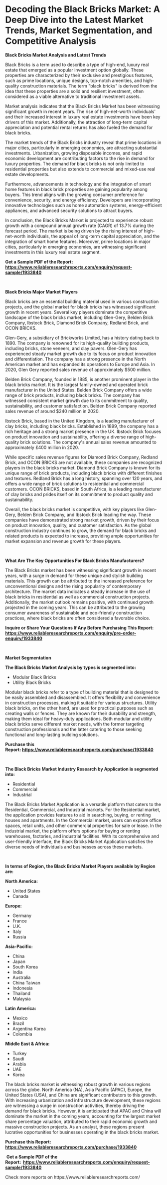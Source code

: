 <p><h1>Decoding the Black Bricks Market: A Deep Dive into the Latest Market Trends, Market Segmentation, and Competitive Analysis</h1></p><p><strong>Black Bricks Market Analysis and Latest Trends</strong></p>
<p><p>Black Bricks is a term used to describe a type of high-end, luxury real estate that emerged as a popular investment option globally. These properties are characterized by their exclusive and prestigious features, such as prime locations, unique designs, top-notch amenities, and high-quality construction materials. The term "black bricks" is derived from the idea that these properties are a solid and resilient investment, often considered as a viable alternative to traditional investment assets.</p><p>Market analysis indicates that the Black Bricks Market has been witnessing significant growth in recent years. The rise of high-net-worth individuals' and their increased interest in luxury real estate investments have been key drivers of this market. Additionally, the attraction of long-term capital appreciation and potential rental returns has also fueled the demand for black bricks.</p><p>The market trends of the Black Bricks industry reveal that prime locations in major cities, particularly in emerging economies, are attracting substantial investments. Urbanization, growing disposable incomes, and rapid economic development are contributing factors to the rise in demand for luxury properties. The demand for black bricks is not only limited to residential properties but also extends to commercial and mixed-use real estate developments.</p><p>Furthermore, advancements in technology and the integration of smart home features in black brick properties are gaining popularity among buyers. This trend aligns with the growing consumer preference for convenience, security, and energy efficiency. Developers are incorporating innovative technologies such as home automation systems, energy-efficient appliances, and advanced security solutions to attract buyers.</p><p>In conclusion, the Black Bricks Market is projected to experience robust growth with a compound annual growth rate (CAGR) of 13.7% during the forecast period. The market is being driven by the rising interest of high-net-worth individuals, the appeal of long-term capital appreciation, and the integration of smart home features. Moreover, prime locations in major cities, particularly in emerging economies, are witnessing significant investments in this luxury real estate segment.</p></p>
<p><strong>Get a Sample PDF of the Report:&nbsp; <a href="https://www.reliableresearchreports.com/enquiry/request-sample/1933840">https://www.reliableresearchreports.com/enquiry/request-sample/1933840</a></strong></p>
<p>&nbsp;</p>
<p><strong>Black Bricks Major Market Players</strong></p>
<p><p>Black bricks are an essential building material used in various construction projects, and the global market for black bricks has witnessed significant growth in recent years. Several key players dominate the competitive landscape of the black bricks market, including Glen-Gery, Belden Brick Company, Ibstock Brick, Diamond Brick Company, Redland Brick, and OCON BRICKS.</p><p>Glen-Gery, a subsidiary of Brickworks Limited, has a history dating back to 1890. The company is renowned for its high-quality building products, including bricks, stone veneers, and clay pavers. Glen-Gery has experienced steady market growth due to its focus on product innovation and differentiation. The company has a strong presence in the North American market and has expanded its operations to Europe and Asia. In 2020, Glen Gery reported sales revenue of approximately $500 million.</p><p>Belden Brick Company, founded in 1885, is another prominent player in the black bricks market. It is the largest family-owned and operated brick manufacturer in the United States. Belden Brick Company offers a wide range of brick products, including black bricks. The company has witnessed consistent market growth due to its commitment to quality, sustainability, and customer satisfaction. Belden Brick Company reported sales revenue of around $240 million in 2020.</p><p>Ibstock Brick, based in the United Kingdom, is a leading manufacturer of clay bricks, including black bricks. Established in 1899, the company has a rich heritage and a strong market presence in the UK. Ibstock Brick focuses on product innovation and sustainability, offering a diverse range of high-quality brick solutions. The company's annual sales revenue amounted to approximately £400 million in 2020.</p><p>While specific sales revenue figures for Diamond Brick Company, Redland Brick, and OCON BRICKS are not available, these companies are recognized players in the black bricks market. Diamond Brick Company is known for its unique range of brick products, including black bricks with different finishes and textures. Redland Brick has a long history, spanning over 120 years, and offers a wide range of brick solutions to residential and commercial customers. OCON BRICKS, based in South Africa, is a leading manufacturer of clay bricks and prides itself on its commitment to product quality and sustainability.</p><p>Overall, the black bricks market is competitive, with key players like Glen-Gery, Belden Brick Company, and Ibstock Brick leading the way. These companies have demonstrated strong market growth, driven by their focus on product innovation, quality, and customer satisfaction. As the global construction industry continues to grow, the demand for black bricks and related products is expected to increase, providing ample opportunities for market expansion and revenue growth for these players.</p></p>
<p>&nbsp;</p>
<p><strong>What Are The Key Opportunities For Black Bricks Manufacturers?</strong></p>
<p><p>The Black Bricks market has been witnessing significant growth in recent years, with a surge in demand for these unique and stylish building materials. This growth can be attributed to the increased preference for unconventional designs and the rising popularity of contemporary architecture. The market data indicates a steady increase in the use of black bricks in residential as well as commercial construction projects. Additionally, the market outlook remains positive, with continued growth projected in the coming years. This can be attributed to the growing consumer awareness of sustainable and eco-friendly construction practices, where black bricks are often considered a favorable choice.</p></p>
<p><strong>Inquire or Share Your Questions If Any Before Purchasing This Report: <a href="https://www.reliableresearchreports.com/enquiry/pre-order-enquiry/1933840">https://www.reliableresearchreports.com/enquiry/pre-order-enquiry/1933840</a></strong></p>
<p>&nbsp;</p>
<p><strong>Market Segmentation</strong></p>
<p><strong>The Black Bricks Market Analysis by types is segmented into:</strong></p>
<p><ul><li>Modular Black Bricks</li><li>Utility Black Bricks</li></ul></p>
<p><p>Modular black bricks refer to a type of building material that is designed to be easily assembled and disassembled. It offers flexibility and convenience in construction processes, making it suitable for various structures. Utility black bricks, on the other hand, are used for practical purposes such as creating walls or fences. They are known for their durability and strength, making them ideal for heavy-duty applications. Both modular and utility black bricks serve different market needs, with the former targeting construction professionals and the latter catering to those seeking functional and long-lasting building solutions.</p></p>
<p><strong>Purchase this Report:&nbsp;<a href="https://www.reliableresearchreports.com/purchase/1933840">https://www.reliableresearchreports.com/purchase/1933840</a></strong></p>
<p>&nbsp;</p>
<p><strong>The Black Bricks Market Industry Research by Application is segmented into:</strong></p>
<p><ul><li>Residential</li><li>Commercial</li><li>Industrial</li></ul></p>
<p><p>The Black Bricks Market Application is a versatile platform that caters to the Residential, Commercial, and Industrial markets. For the Residential market, the application provides features to aid in searching, buying, or renting houses and apartments. In the Commercial market, users can explore office spaces, retail units, and other commercial properties for sale or lease. In the Industrial market, the platform offers options for buying or renting warehouses, factories, and industrial facilities. With its comprehensive and user-friendly interface, the Black Bricks Market Application satisfies the diverse needs of individuals and businesses across these markets.</p></p>
<p>&nbsp;</p>
<p><strong>In terms of Region, the Black Bricks Market Players available by Region are:</strong></p>
<p>
    <p> <strong> North America: </strong>
        <ul>
            <li>United States</li>
            <li>Canada</li>
        </ul>
        </p> 
    <p> <strong> Europe: </strong>
        <ul>
            <li>Germany</li>
            <li>France</li>
            <li>U.K.</li>
            <li>Italy</li>
            <li>Russia</li>
        </ul>
        </p> 
    <p> <strong> Asia-Pacific: </strong>
        <ul>
            <li>China</li>
            <li>Japan</li>
            <li>South Korea</li>
            <li>India</li>
            <li>Australia</li>
            <li>China Taiwan</li>
            <li>Indonesia</li>
            <li>Thailand</li>
            <li>Malaysia</li>
        </ul>
        </p> 
    <p> <strong> Latin America: </strong>
        <ul>
            <li>Mexico</li>
            <li>Brazil</li>
            <li>Argentina Korea</li>
            <li>Colombia</li>
        </ul>
        </p> 
    <p> <strong> Middle East & Africa: </strong>
        <ul>
            <li>Turkey</li>
            <li>Saudi</li>
            <li>Arabia</li>
            <li>UAE</li>
            <li>Korea</li>
        </ul>
    </p>
    </p>
<p><p>The black bricks market is witnessing robust growth in various regions across the globe. North America (NA), Asia Pacific (APAC), Europe, the United States (USA), and China are significant contributors to this growth. With increasing urbanization and infrastructure development, these regions are witnessing a surge in construction activities, thereby driving the demand for black bricks. However, it is anticipated that APAC and China will dominate the market in the coming years, accounting for the largest market share percentage valuation, attributed to their rapid economic growth and massive construction projects. As an analyst, these regions present lucrative opportunities for businesses operating in the black bricks market.</p></p>
<p><strong>Purchase this Report: <a href="https://www.reliableresearchreports.com/purchase/1933840">https://www.reliableresearchreports.com/purchase/1933840</a></strong></p>
<p>&nbsp;<strong>Get a Sample PDF of the Report:&nbsp;&nbsp;<a href="https://www.reliableresearchreports.com/enquiry/request-sample/1933840">https://www.reliableresearchreports.com/enquiry/request-sample/1933840</a></strong></p>
<p><strong></strong></p>
<p>Check more reports on https://www.reliableresearchreports.com/</p>